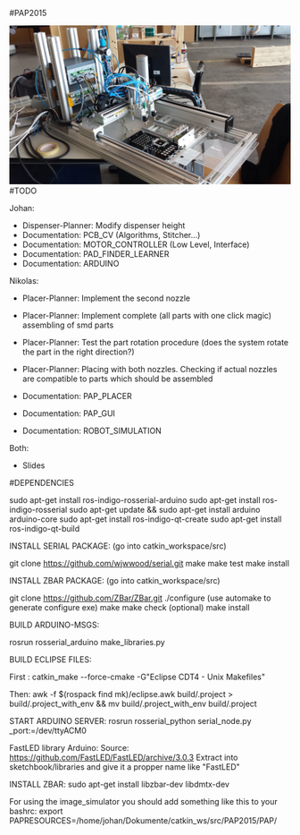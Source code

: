 #PAP2015


![Image of PAP2015](https://github.com/JohanVer/PAP2015/blob/master/pap2015.jpg)
#TODO

Johan:
* Dispenser-Planner: Modify dispenser height
* Documentation: PCB_CV (Algorithms, Stitcher...)
* Documentation: MOTOR_CONTROLLER (Low Level, Interface)
* Documentation: PAD_FINDER_LEARNER
* Documentation: ARDUINO

Nikolas:

* Placer-Planner: Implement the second nozzle
* Placer-Planner: Implement complete (all parts with one click magic) assembling of smd parts
* Placer-Planner: Test the part rotation procedure (does the system rotate the part in the right direction?)
* Placer-Planner: Placing with both nozzles. Checking if actual nozzles are compatible to parts which should be assembled

* Documentation: PAP_PLACER
* Documentation: PAP_GUI
* Documentation: ROBOT_SIMULATION

Both:

* Slides


#DEPENDENCIES

sudo apt-get install ros-indigo-rosserial-arduino
sudo apt-get install ros-indigo-rosserial
sudo apt-get update && sudo apt-get install arduino arduino-core
sudo apt-get install ros-indigo-qt-create
sudo apt-get install ros-indigo-qt-build

INSTALL SERIAL PACKAGE:
(go into catkin_workspace/src)

git clone https://github.com/wjwwood/serial.git
make
make test
make install

INSTALL ZBAR PACKAGE:
(go into catkin_workspace/src)

git clone https://github.com/ZBar/ZBar.git
./configure (use automake to generate configure exe)
make
make check (optional)
make install

BUILD ARDUINO-MSGS:

rosrun rosserial_arduino make_libraries.py


BUILD ECLIPSE FILES:

First :
 catkin_make --force-cmake -G"Eclipse CDT4 - Unix Makefiles"

Then:
 awk -f $(rospack find mk)/eclipse.awk build/.project > build/.project_with_env && mv build/.project_with_env build/.project

START ARDUINO SERVER:
rosrun rosserial_python serial_node.py _port:=/dev/ttyACM0

FastLED library Arduino:
Source: https://github.com/FastLED/FastLED/archive/3.0.3
Extract into sketchbook/libraries and give it a propper name like "FastLED"

INSTALL ZBAR:
sudo apt-get install libzbar-dev libdmtx-dev

For using the image_simulator you should add something like this to your bashrc:
export PAPRESOURCES=/home/johan/Dokumente/catkin_ws/src/PAP2015/PAP/
